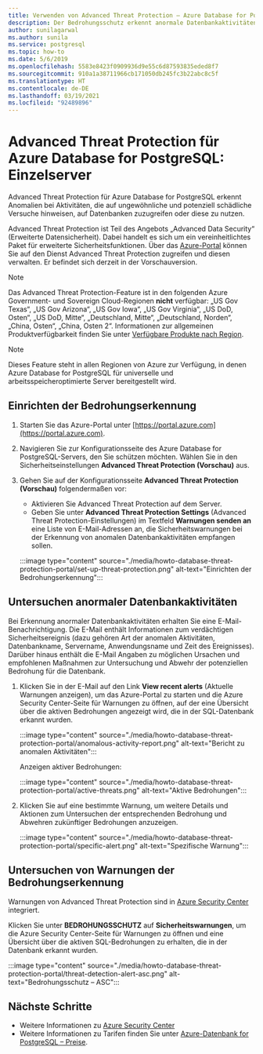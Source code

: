 ```yaml
---
title: Verwenden von Advanced Threat Protection – Azure Database for PostgreSQL (Einzelserver)
description: Der Bedrohungsschutz erkennt anormale Datenbankaktivitäten, die auf potenzielle Sicherheitsrisiken für die Datenbank hindeuten.
author: sunilagarwal
ms.author: sunila
ms.service: postgresql
ms.topic: how-to
ms.date: 5/6/2019
ms.openlocfilehash: 5583e8423f0909936d9e55c6d87593835eded8f7
ms.sourcegitcommit: 910a1a38711966cb171050db245fc3b22abc8c5f
ms.translationtype: HT
ms.contentlocale: de-DE
ms.lasthandoff: 03/19/2021
ms.locfileid: "92489896"
---
```

# <a name="advanced-threat-protection-for-azure-database-for-postgresql---single-server"></a>Advanced Threat Protection für Azure Database for PostgreSQL: Einzelserver

Advanced Threat Protection für Azure Database for PostgreSQL erkennt Anomalien bei Aktivitäten, die auf ungewöhnliche und potenziell schädliche Versuche hinweisen, auf Datenbanken zuzugreifen oder diese zu nutzen.

Advanced Threat Protection ist Teil des Angebots „Advanced Data Security“ (Erweiterte Datensicherheit). Dabei handelt es sich um ein vereinheitlichtes Paket für erweiterte Sicherheitsfunktionen. Über das [Azure-Portal](https://portal.azure.com) können Sie auf den Dienst Advanced Threat Protection zugreifen und diesen verwalten. Er befindet sich derzeit in der Vorschauversion.

> [!NOTE]
> Das Advanced Threat Protection-Feature ist in den folgenden Azure Government- und Sovereign Cloud-Regionen **nicht** verfügbar: „US Gov Texas“, „US Gov Arizona“, „US Gov Iowa“, „US Gov Virginia“, „US DoD, Osten“, „US DoD, Mitte“, „Deutschland, Mitte“, „Deutschland, Norden“, „China, Osten“, „China, Osten 2“. Informationen zur allgemeinen Produktverfügbarkeit finden Sie unter [Verfügbare Produkte nach Region](https://azure.microsoft.com/global-infrastructure/services/).
>

> [!NOTE]
> Dieses Feature steht in allen Regionen von Azure zur Verfügung, in denen Azure Database for PostgreSQL für universelle und arbeitsspeicheroptimierte Server bereitgestellt wird.

## <a name="set-up-threat-detection"></a>Einrichten der Bedrohungserkennung
1. Starten Sie das Azure-Portal unter [https://portal.azure.com](https://portal.azure.com).
2. Navigieren Sie zur Konfigurationsseite des Azure Database for PostgreSQL-Servers, den Sie schützen möchten. Wählen Sie in den Sicherheitseinstellungen **Advanced Threat Protection (Vorschau)** aus.
3. Gehen Sie auf der Konfigurationsseite **Advanced Threat Protection (Vorschau)** folgendermaßen vor:

   - Aktivieren Sie Advanced Threat Protection auf dem Server.
   - Geben Sie unter **Advanced Threat Protection Settings** (Advanced Threat Protection-Einstellungen) im Textfeld **Warnungen senden an** eine Liste von E-Mail-Adressen an, die Sicherheitswarnungen bei der Erkennung von anomalen Datenbankaktivitäten empfangen sollen.
  
   :::image type="content" source="./media/howto-database-threat-protection-portal/set-up-threat-protection.png" alt-text="Einrichten der Bedrohungserkennung":::

## <a name="explore-anomalous-database-activities"></a>Untersuchen anormaler Datenbankaktivitäten

Bei Erkennung anormaler Datenbankaktivitäten erhalten Sie eine E-Mail-Benachrichtigung. Die E-Mail enthält Informationen zum verdächtigen Sicherheitsereignis (dazu gehören Art der anomalen Aktivitäten, Datenbankname, Servername, Anwendungsname und Zeit des Ereignisses). Darüber hinaus enthält die E-Mail Angaben zu möglichen Ursachen und empfohlenen Maßnahmen zur Untersuchung und Abwehr der potenziellen Bedrohung für die Datenbank.
    
1. Klicken Sie in der E-Mail auf den Link **View recent alerts** (Aktuelle Warnungen anzeigen), um das Azure-Portal zu starten und die Azure Security Center-Seite für Warnungen zu öffnen, auf der eine Übersicht über die aktiven Bedrohungen angezeigt wird, die in der SQL-Datenbank erkannt wurden.
    
    :::image type="content" source="./media/howto-database-threat-protection-portal/anomalous-activity-report.png" alt-text="Bericht zu anomalen Aktivitäten":::

    Anzeigen aktiver Bedrohungen:

    :::image type="content" source="./media/howto-database-threat-protection-portal/active-threats.png" alt-text="Aktive Bedrohungen":::

2. Klicken Sie auf eine bestimmte Warnung, um weitere Details und Aktionen zum Untersuchen der entsprechenden Bedrohung und Abwehren zukünftiger Bedrohungen anzuzeigen.
    
    :::image type="content" source="./media/howto-database-threat-protection-portal/specific-alert.png" alt-text="Spezifische Warnung":::

## <a name="explore-threat-detection-alerts"></a>Untersuchen von Warnungen der Bedrohungserkennung

Warnungen von Advanced Threat Protection sind in [Azure Security Center](https://azure.microsoft.com/services/security-center/) integriert. 

Klicken Sie unter **BEDROHUNGSSCHUTZ** auf **Sicherheitswarnungen**, um die Azure Security Center-Seite für Warnungen zu öffnen und eine Übersicht über die aktiven SQL-Bedrohungen zu erhalten, die in der Datenbank erkannt wurden.

  :::image type="content" source="./media/howto-database-threat-protection-portal/threat-detection-alert-asc.png" alt-text="Bedrohungsschutz – ASC":::

## <a name="next-steps"></a>Nächste Schritte

* Weitere Informationen zu [Azure Security Center](../security-center/security-center-introduction.md)
* Weitere Informationen zu Tarifen finden Sie unter [Azure-Datenbank for PostgreSQL – Preise](https://azure.microsoft.com/pricing/details/postgresql/).